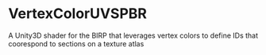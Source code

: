 # VertexColorUVSPBR
 A Unity3D shader for the BIRP that leverages vertex colors to define IDs that coorespond to sections on a texture atlas
